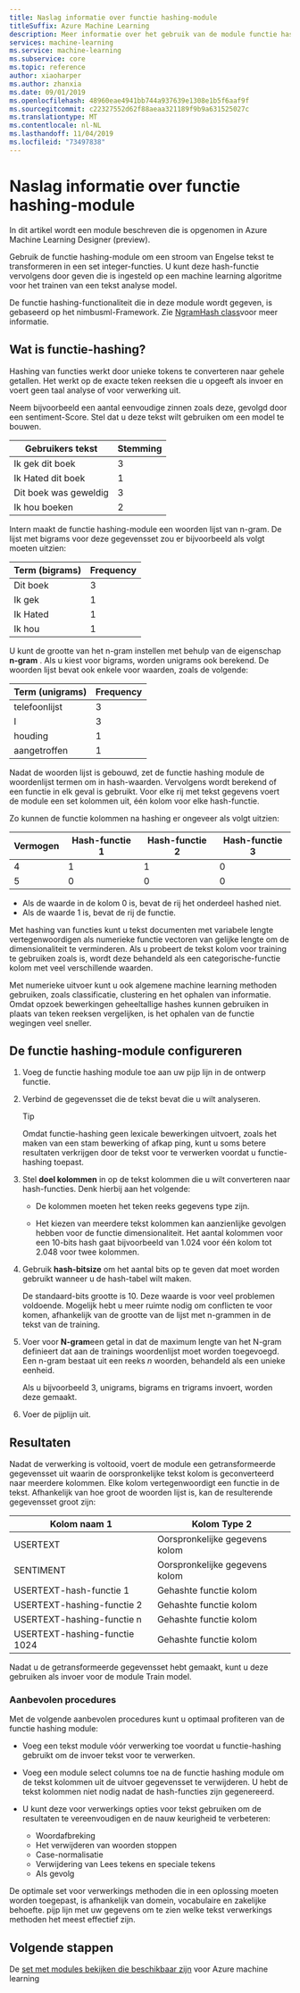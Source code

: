 ```yaml
---
title: Naslag informatie over functie hashing-module
titleSuffix: Azure Machine Learning
description: Meer informatie over het gebruik van de module functie hashing in de Azure Machine Learning voor het parametriseer van tekst gegevens.
services: machine-learning
ms.service: machine-learning
ms.subservice: core
ms.topic: reference
author: xiaoharper
ms.author: zhanxia
ms.date: 09/01/2019
ms.openlocfilehash: 48960eae4941bb744a937639e1308e1b5f6aaf9f
ms.sourcegitcommit: c22327552d62f88aeaa321189f9b9a631525027c
ms.translationtype: MT
ms.contentlocale: nl-NL
ms.lasthandoff: 11/04/2019
ms.locfileid: "73497838"
---
```

# <a name="feature-hashing-module-reference"></a>Naslag informatie over functie hashing-module

In dit artikel wordt een module beschreven die is opgenomen in Azure Machine Learning Designer (preview).

Gebruik de functie hashing-module om een stroom van Engelse tekst te transformeren in een set integer-functies. U kunt deze hash-functie vervolgens door geven die is ingesteld op een machine learning algoritme voor het trainen van een tekst analyse model.

De functie hashing-functionaliteit die in deze module wordt gegeven, is gebaseerd op het nimbusml-Framework. Zie [NgramHash class](https://docs.microsoft.com/python/api/nimbusml/nimbusml.feature_extraction.text.extractor.ngramhash?view=nimbusml-py-latest)voor meer informatie.

## <a name="what-is-feature-hashing"></a>Wat is functie-hashing?

Hashing van functies werkt door unieke tokens te converteren naar gehele getallen. Het werkt op de exacte teken reeksen die u opgeeft als invoer en voert geen taal analyse of voor verwerking uit. 

Neem bijvoorbeeld een aantal eenvoudige zinnen zoals deze, gevolgd door een sentiment-Score. Stel dat u deze tekst wilt gebruiken om een model te bouwen.

|Gebruikers tekst|Stemming|
|--------------|---------------|
|Ik gek dit boek|3|
|Ik Hated dit boek|1|
|Dit boek was geweldig|3|
|Ik hou boeken|2|

Intern maakt de functie hashing-module een woorden lijst van n-gram. De lijst met bigrams voor deze gegevensset zou er bijvoorbeeld als volgt moeten uitzien:

|Term (bigrams)|Frequency|
|------------|---------------|
|Dit boek|3|
|Ik gek|1|
|Ik Hated|1|
|Ik hou|1|

U kunt de grootte van het n-gram instellen met behulp van de eigenschap **n-gram** . Als u kiest voor bigrams, worden unigrams ook berekend. De woorden lijst bevat ook enkele voor waarden, zoals de volgende:

|Term (unigrams)|Frequency|
|------------|---------------|
|telefoonlijst|3|
|I|3|
|houding|1|
|aangetroffen|1|

Nadat de woorden lijst is gebouwd, zet de functie hashing module de woordenlijst termen om in hash-waarden. Vervolgens wordt berekend of een functie in elk geval is gebruikt. Voor elke rij met tekst gegevens voert de module een set kolommen uit, één kolom voor elke hash-functie.

Zo kunnen de functie kolommen na hashing er ongeveer als volgt uitzien:

|Vermogen|Hash-functie 1|Hash-functie 2|Hash-functie 3|
|-----|-----|-----|-----|
|4|1|1|0|
|5|0|0|0|

* Als de waarde in de kolom 0 is, bevat de rij het onderdeel hashed niet.
* Als de waarde 1 is, bevat de rij de functie.

Met hashing van functies kunt u tekst documenten met variabele lengte vertegenwoordigen als numerieke functie vectoren van gelijke lengte om de dimensionaliteit te verminderen. Als u probeert de tekst kolom voor training te gebruiken zoals is, wordt deze behandeld als een categorische-functie kolom met veel verschillende waarden.

Met numerieke uitvoer kunt u ook algemene machine learning methoden gebruiken, zoals classificatie, clustering en het ophalen van informatie. Omdat opzoek bewerkingen geheeltallige hashes kunnen gebruiken in plaats van teken reeksen vergelijken, is het ophalen van de functie wegingen veel sneller.

## <a name="configure-the-feature-hashing-module"></a>De functie hashing-module configureren

1.  Voeg de functie hashing module toe aan uw pijp lijn in de ontwerp functie.

1. Verbind de gegevensset die de tekst bevat die u wilt analyseren.

    > [!TIP]
    > Omdat functie-hashing geen lexicale bewerkingen uitvoert, zoals het maken van een stam bewerking of afkap ping, kunt u soms betere resultaten verkrijgen door de tekst voor te verwerken voordat u functie-hashing toepast. 

1. Stel **doel kolommen** in op de tekst kolommen die u wilt converteren naar hash-functies. Denk hierbij aan het volgende:

    * De kolommen moeten het teken reeks gegevens type zijn.
    
    * Het kiezen van meerdere tekst kolommen kan aanzienlijke gevolgen hebben voor de functie dimensionaliteit. Het aantal kolommen voor een 10-bits hash gaat bijvoorbeeld van 1.024 voor één kolom tot 2.048 voor twee kolommen.

1. Gebruik **hash-bitsize** om het aantal bits op te geven dat moet worden gebruikt wanneer u de hash-tabel wilt maken.
    
    De standaard-bits grootte is 10. Deze waarde is voor veel problemen voldoende. Mogelijk hebt u meer ruimte nodig om conflicten te voor komen, afhankelijk van de grootte van de lijst met n-grammen in de tekst van de training.
    
1. Voer voor **N-gram**een getal in dat de maximum lengte van het N-gram definieert dat aan de trainings woordenlijst moet worden toegevoegd. Een n-gram bestaat uit een reeks *n* woorden, behandeld als een unieke eenheid.

    Als u bijvoorbeeld 3, unigrams, bigrams en trigrams invoert, worden deze gemaakt.

1. Voer de pijplijn uit.

## <a name="results"></a>Resultaten

Nadat de verwerking is voltooid, voert de module een getransformeerde gegevensset uit waarin de oorspronkelijke tekst kolom is geconverteerd naar meerdere kolommen. Elke kolom vertegenwoordigt een functie in de tekst. Afhankelijk van hoe groot de woorden lijst is, kan de resulterende gegevensset groot zijn:

|Kolom naam 1|Kolom Type 2|
|-------------------|-------------------|
|USERTEXT|Oorspronkelijke gegevens kolom|
|SENTIMENT|Oorspronkelijke gegevens kolom|
|USERTEXT-hash-functie 1|Gehashte functie kolom|
|USERTEXT-hashing-functie 2|Gehashte functie kolom|
|USERTEXT-hashing-functie n|Gehashte functie kolom|
|USERTEXT-hashing-functie 1024|Gehashte functie kolom|

Nadat u de getransformeerde gegevensset hebt gemaakt, kunt u deze gebruiken als invoer voor de module Train model.
 
### <a name="best-practices"></a>Aanbevolen procedures

Met de volgende aanbevolen procedures kunt u optimaal profiteren van de functie hashing module:

* Voeg een tekst module vóór verwerking toe voordat u functie-hashing gebruikt om de invoer tekst voor te verwerken. 

* Voeg een module select columns toe na de functie hashing module om de tekst kolommen uit de uitvoer gegevensset te verwijderen. U hebt de tekst kolommen niet nodig nadat de hash-functies zijn gegenereerd.
    
* U kunt deze voor verwerkings opties voor tekst gebruiken om de resultaten te vereenvoudigen en de nauw keurigheid te verbeteren:

    * Woordafbreking
    * Het verwijderen van woorden stoppen
    * Case-normalisatie
    * Verwijdering van Lees tekens en speciale tekens
    * Als gevolg  

De optimale set voor verwerkings methoden die in een oplossing moeten worden toegepast, is afhankelijk van domein, vocabulaire en zakelijke behoefte. pijp lijn met uw gegevens om te zien welke tekst verwerkings methoden het meest effectief zijn.

## <a name="next-steps"></a>Volgende stappen
            
De [set met modules bekijken die beschikbaar zijn](module-reference.md) voor Azure machine learning 
